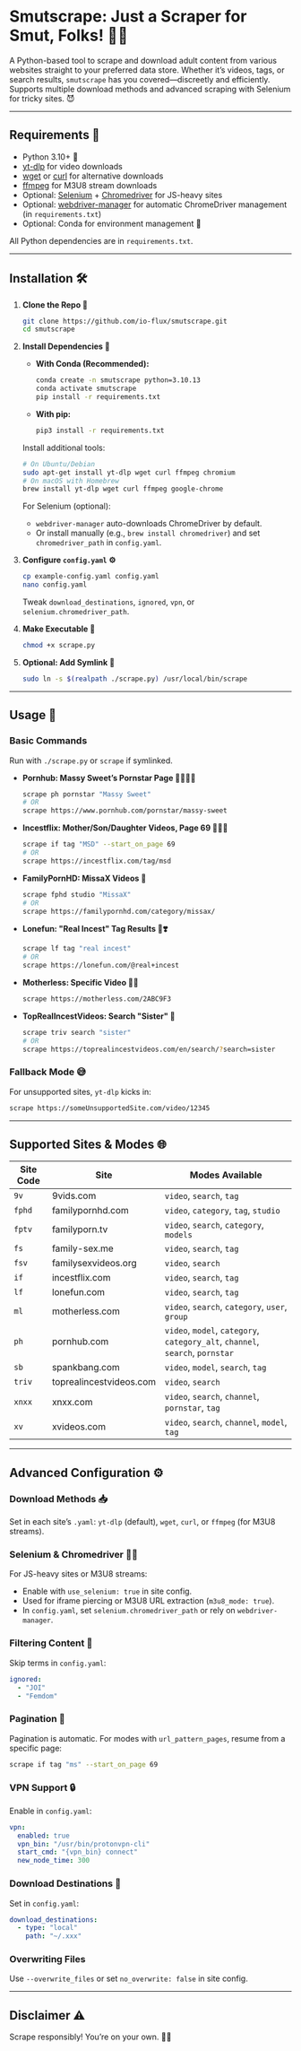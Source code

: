 # Smutscrape: Just a Scraper for Smut, Folks! 🍆💦

A Python-based tool to scrape and download adult content from various websites straight to your preferred data store. Whether it’s videos, tags, or search results, `smutscrape` has you covered—discreetly and efficiently. Supports multiple download methods and advanced scraping with Selenium for tricky sites. 😈

---

## Requirements 🧰
- Python 3.10+ 🐍
- [yt-dlp](https://github.com/yt-dlp/yt-dlp) for video downloads
- [wget](https://www.gnu.org/software/wget/) or [curl](https://curl.se/) for alternative downloads
- [ffmpeg](https://ffmpeg.org/) for M3U8 stream downloads
- Optional: [Selenium](https://pypi.org/project/selenium/) + [Chromedriver](https://chromedriver.chromium.org/) for JS-heavy sites
- Optional: [webdriver-manager](https://pypi.org/project/webdriver-manager/) for automatic ChromeDriver management (in `requirements.txt`)
- Optional: Conda for environment management 🐼

All Python dependencies are in `requirements.txt`.

---

## Installation 🛠️

1. **Clone the Repo 📂**
   ```bash
   git clone https://github.com/io-flux/smutscrape.git
   cd smutscrape
   ```

2. **Install Dependencies 🚀**
   - **With Conda (Recommended):**
     ```bash
     conda create -n smutscrape python=3.10.13
     conda activate smutscrape
     pip install -r requirements.txt
     ```
   - **With pip:**
     ```bash
     pip3 install -r requirements.txt
     ```

   Install additional tools:
   ```bash
   # On Ubuntu/Debian
   sudo apt-get install yt-dlp wget curl ffmpeg chromium
   # On macOS with Homebrew
   brew install yt-dlp wget curl ffmpeg google-chrome
   ```

   For Selenium (optional):
   - `webdriver-manager` auto-downloads ChromeDriver by default.
   - Or install manually (e.g., `brew install chromedriver`) and set `chromedriver_path` in `config.yaml`.

3. **Configure `config.yaml` ⚙️**
   ```bash
   cp example-config.yaml config.yaml
   nano config.yaml
   ```
   Tweak `download_destinations`, `ignored`, `vpn`, or `selenium.chromedriver_path`.

4. **Make Executable 🚀**
   ```bash
   chmod +x scrape.py
   ```

5. **Optional: Add Symlink 🔗**
   ```bash
   sudo ln -s $(realpath ./scrape.py) /usr/local/bin/scrape
   ```

---

## Usage 🚀

### Basic Commands
Run with `./scrape.py` or `scrape` if symlinked.

- **Pornhub: Massy Sweet’s Pornstar Page 🦉🙋🏼‍♀️**
  ```bash
  scrape ph pornstar "Massy Sweet"
  # OR
  scrape https://www.pornhub.com/pornstar/massy-sweet
  ```

- **Incestflix: Mother/Son/Daughter Videos, Page 69 👩‍👧‍👦**
  ```bash
  scrape if tag "MSD" --start_on_page 69
  # OR
  scrape https://incestflix.com/tag/msd
  ```

- **FamilyPornHD: MissaX Videos 👒**
  ```bash
  scrape fphd studio "MissaX"
  # OR
  scrape https://familypornhd.com/category/missax/
  ```

- **Lonefun: "Real Incest" Tag Results 🧬❣️**
  ```bash
  scrape lf tag "real incest"
  # OR
  scrape https://lonefun.com/@real+incest
  ```

- **Motherless: Specific Video 🙊🙈**
  ```bash
  scrape https://motherless.com/2ABC9F3
  ```

- **TopRealIncestVideos: Search "Sister" 👧**
  ```bash
  scrape triv search "sister"
  # OR
  scrape https://toprealincestvideos.com/en/search/?search=sister
  ```

### Fallback Mode 😅
For unsupported sites, `yt-dlp` kicks in:
```bash
scrape https://someUnsupportedSite.com/video/12345
```

---

## Supported Sites & Modes 🌐

| Site Code | Site                     | Modes Available                              |
|-----------|--------------------------|----------------------------------------------|
| `9v`      | 9vids.com                | `video`, `search`, `tag`                     |
| `fphd`    | familypornhd.com         | `video`, `category`, `tag`, `studio`         |
| `fptv`    | familyporn.tv            | `video`, `search`, `category`, `models`      |
| `fs`      | family-sex.me            | `video`, `search`, `tag`                     |
| `fsv`     | familysexvideos.org      | `video`, `search`                            |
| `if`      | incestflix.com           | `video`, `search`, `tag`                     |
| `lf`      | lonefun.com              | `video`, `search`, `tag`                     |
| `ml`      | motherless.com           | `video`, `search`, `category`, `user`, `group` |
| `ph`      | pornhub.com              | `video`, `model`, `category`, `category_alt`, `channel`, `search`, `pornstar` |
| `sb`      | spankbang.com            | `video`, `model`, `search`, `tag`            |
| `triv`    | toprealincestvideos.com  | `video`, `search`                            |
| `xnxx`    | xnxx.com                 | `video`, `search`, `channel`, `pornstar`, `tag` |
| `xv`      | xvideos.com              | `video`, `search`, `channel`, `model`, `tag` |

---

## Advanced Configuration ⚙️

### Download Methods 📥
Set in each site’s `.yaml`: `yt-dlp` (default), `wget`, `curl`, or `ffmpeg` (for M3U8 streams).

### Selenium & Chromedriver 🕵️‍♂️
For JS-heavy sites or M3U8 streams:
- Enable with `use_selenium: true` in site config.
- Used for iframe piercing or M3U8 URL extraction (`m3u8_mode: true`).
- In `config.yaml`, set `selenium.chromedriver_path` or rely on `webdriver-manager`.

### Filtering Content 🚫
Skip terms in `config.yaml`:
```yaml
ignored:
  - "JOI"
  - "Femdom"
```

### Pagination 📄
Pagination is automatic. For modes with `url_pattern_pages`, resume from a specific page:
```bash
scrape if tag "ms" --start_on_page 69
```

### VPN Support 🔒
Enable in `config.yaml`:
```yaml
vpn:
  enabled: true
  vpn_bin: "/usr/bin/protonvpn-cli"
  start_cmd: "{vpn_bin} connect"
  new_node_time: 300
```

### Download Destinations 📁
Set in `config.yaml`:
```yaml
download_destinations:
  - type: "local"
    path: "~/.xxx"
```

### Overwriting Files
Use `--overwrite_files` or set `no_overwrite: false` in site config.

---

## Disclaimer ⚠️
Scrape responsibly! You’re on your own. 🧠💭
